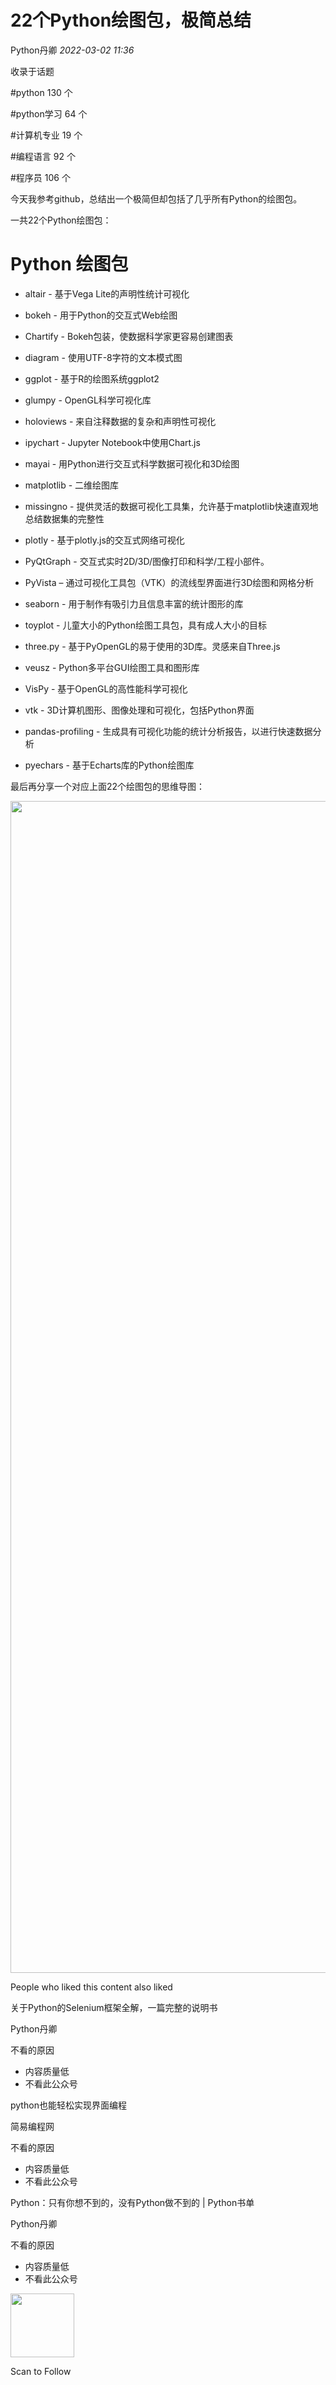 # 22个Python绘图包，极简总结

<a id="profileBt"></a><a id="js_name"></a>Python丹卿 *2022-03-02 11:36*

收录于话题

<a id="js_article_tag_name__1951254269450387456"></a>#python <a id="js_article_tag_num__1951254269450387456"></a>130 <a id="js_article_tag_tips__1951254269450387456"></a>个

<a id="js_article_tag_name__2118118574849392640"></a>#python学习 <a id="js_article_tag_num__2118118574849392640"></a>64 <a id="js_article_tag_tips__2118118574849392640"></a>个

<a id="js_article_tag_name__2290550538108796938"></a>#计算机专业 <a id="js_article_tag_num__2290550538108796938"></a>19 <a id="js_article_tag_tips__2290550538108796938"></a>个

<a id="js_article_tag_name__1967283095183687687"></a>#编程语言 <a id="js_article_tag_num__1967283095183687687"></a>92 <a id="js_article_tag_tips__1967283095183687687"></a>个

<a id="js_article_tag_name__1951254268259205121"></a>#程序员 <a id="js_article_tag_num__1951254268259205121"></a>106 <a id="js_article_tag_tips__1951254268259205121"></a>个

今天我参考github，总结出一个极简但却包括了几乎所有Python的绘图包。

一共22个Python绘图包：

# Python 绘图包

- altair - 基于Vega Lite的声明性统计可视化
    
- bokeh - 用于Python的交互式Web绘图
    
- Chartify - Bokeh包装，使数据科学家更容易创建图表
    
- diagram - 使用UTF-8字符的文本模式图
    
- ggplot - 基于R的绘图系统ggplot2
    
- glumpy - OpenGL科学可视化库
    
- holoviews - 来自注释数据的复杂和声明性可视化
    
- ipychart - Jupyter Notebook中使用Chart.js
    
- mayai - 用Python进行交互式科学数据可视化和3D绘图
    
- matplotlib - 二维绘图库
    
- missingno - 提供灵活的数据可视化工具集，允许基于matplotlib快速直观地总结数据集的完整性
    
- plotly - 基于plotly.js的交互式网络可视化
    
- PyQtGraph - 交互式实时2D/3D/图像打印和科学/工程小部件。
    
- PyVista – 通过可视化工具包（VTK）的流线型界面进行3D绘图和网格分析
    
- seaborn - 用于制作有吸引力且信息丰富的统计图形的库
    
- toyplot - 儿童大小的Python绘图工具包，具有成人大小的目标
    
- three.py - 基于PyOpenGL的易于使用的3D库。灵感来自Three.js
    
- veusz - Python多平台GUI绘图工具和图形库
    
- VisPy - 基于OpenGL的高性能科学可视化
    
- vtk - 3D计算机图形、图像处理和可视化，包括Python界面
    
- pandas-profiling - 生成具有可视化功能的统计分析报告，以进行快速数据分析
    
- pyechars - 基于Echarts库的Python绘图库
    

最后再分享一个对应上面22个绘图包的思维导图：

<img width="677" height="1875" src="../../../_resources/640_wx_fmt_png_wxfrom_5_wx_lazy__a6fa4c0d087a4cc9b.png"/>

People who liked this content also liked

关于Python的Selenium框架全解，一篇完整的说明书

Python丹卿

不看的原因

- 内容质量低
- 不看此公众号

python也能轻松实现界面编程

简易编程网

不看的原因

- 内容质量低
- 不看此公众号

Python：只有你想不到的，没有Python做不到的 | Python书单

Python丹卿

不看的原因

- 内容质量低
- 不看此公众号

<img width="102" height="102" src="../../../_resources/qrcode_scene_10000004_size_102___1fc12c87a63b4729a.bmp"/>

Scan to Follow